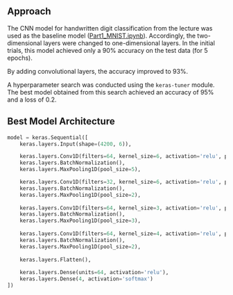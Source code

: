 ## Approach

The CNN model for handwritten digit classification from the lecture was used as the baseline model ([Part1_MNIST.ipynb](https://github.com/aamini/introtodeeplearning/tree/master/lab2)).
Accordingly, the two-dimensional layers were changed to one-dimensional layers.
In the initial trials, this model achieved only a 90% accuracy on the test data (for 5 epochs).

By adding convolutional layers, the accuracy improved to 93%.

A hyperparameter search was conducted using the `keras-tuner` module.
The best model obtained from this search achieved an accuracy of 95% and a loss of 0.2.

## Best Model Architecture

````python
model = keras.Sequential([
    keras.layers.Input(shape=(4200, 6)),

    keras.layers.Conv1D(filters=64, kernel_size=6, activation='relu', padding='same'),
    keras.layers.BatchNormalization(),
    keras.layers.MaxPooling1D(pool_size=5),

    keras.layers.Conv1D(filters=32, kernel_size=6, activation='relu', padding='causal'),
    keras.layers.BatchNormalization(),
    keras.layers.MaxPooling1D(pool_size=2),
    
    keras.layers.Conv1D(filters=64, kernel_size=3, activation='relu', padding='causal'),
    keras.layers.BatchNormalization(),
    keras.layers.MaxPooling1D(pool_size=3),
    
    keras.layers.Conv1D(filters=64, kernel_size=4, activation='relu', padding='same'),
    keras.layers.BatchNormalization(),
    keras.layers.MaxPooling1D(pool_size=2),
    
    keras.layers.Flatten(),
    
    keras.layers.Dense(units=64, activation='relu'),
    keras.layers.Dense(4, activation='softmax')
])
````
